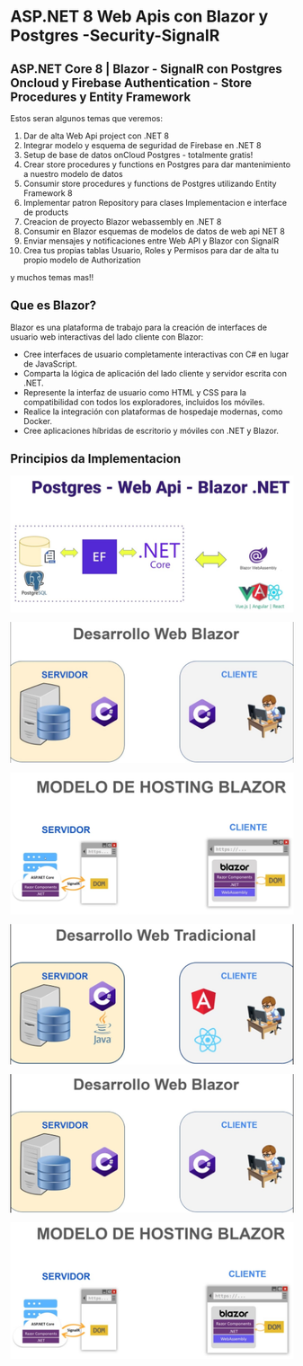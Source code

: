 # ASP.NET 8 Web Apis con Blazor y Postgres -Security-SignalR

## ASP.NET Core 8 | Blazor - SignalR con Postgres Oncloud y Firebase Authentication - Store Procedures y Entity Framework


Estos seran algunos temas que veremos:
1. Dar de alta Web Api project con .NET 8
2. Integrar modelo y esquema de seguridad de Firebase en .NET 8
3. Setup de base de datos onCloud Postgres - totalmente gratis!
4. Crear store procedures y functions en Postgres para dar mantenimiento a nuestro modelo de datos
5. Consumir store procedures y functions de Postgres utilizando Entity Framework 8
6. Implementar patron Repository para clases Implementacion e interface de products
7. Creacion de proyecto Blazor webassembly en .NET 8
8. Consumir en Blazor esquemas de modelos de datos de web api NET 8
9. Enviar mensajes y notificaciones entre Web API y Blazor con SignalR
10. Crea tus propias tablas Usuario, Roles y Permisos para dar de alta tu propio modelo de Authorization

y muchos temas mas!!


## Que es Blazor?

Blazor es una plataforma de trabajo para la creación de interfaces de usuario web interactivas del lado cliente con Blazor:
- Cree interfaces de usuario completamente interactivas con C# en lugar de JavaScript.
- Comparta la lógica de aplicación del lado cliente y servidor escrita con .NET.
- Represente la interfaz de usuario como HTML y CSS para la compatibilidad con todos los exploradores, incluidos los móviles.
- Realice la integración con plataformas de hospedaje modernas, como Docker.
- Cree aplicaciones híbridas de escritorio y móviles con .NET y Blazor.


## Principios da Implementacion

![Tech skills](Utils/Capa1.jpg)

![Tech skills](Utils/Capa2.jpg)

![Tech skills](Utils/Capa3.jpg)

![Tech skills](Utils/Capa4.jpg)

![Tech skills](Utils/Capa5.jpg)

![Tech skills](Utils/Capa6.jpg)


